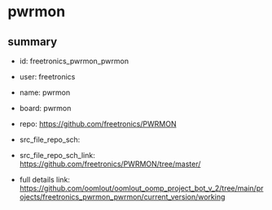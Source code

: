 # pwrmon
 
## summary 
* id: freetronics_pwrmon_pwrmon
* user: freetronics
* name: pwrmon
* board: pwrmon
* repo: https://github.com/freetronics/PWRMON



* src_file_repo_sch: 
* src_file_repo_sch_link: https://github.com/freetronics/PWRMON/tree/master/
* full details link: https://github.com/oomlout/oomlout_oomp_project_bot_v_2/tree/main/projects/freetronics_pwrmon_pwrmon/current_version/working  







